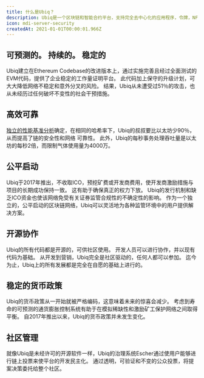 ```yaml
---
title: 什么是Ubiq？
description: Ubiq是一个区块链和智能合约平台，支持完全去中心化的应用程序，令牌，NFT等。
icon: mdi-server-security
createdAt: 2021-01-01T00:00:01.966Z
---
```


## 可预测的。 持续的。 稳定的

Ubiq建立在Ethereum Codebase的改进版本上，通过实施完善且经过全面测试的EVM代码，提供了企业稳定的工作量证明平台。 此代码加上保守的升级计划，可大大降低网络不稳定和意外分叉的风险。 结果，Ubiq从未遭受过51％的攻击，也从未经历过任何破坏不变性的社会干预措施。

## 高效可靠

[独立的性能基准分析](https://www.whiteblock.io/library/ubiq-report.pdf)确定，在相同的哈希率下，Ubiq的叔叔要比以太坊少90％，从而提高了链的安全性和网络 可靠性。 此外，Ubiq的每秒事务处理吞吐量是以太坊的每秒2倍，而限制气体使用量为4000万。

## 公平启动

Ubiq于2017年推出，不收取ICO，预挖矿费或开发商费用，使开发商激励措施与项目的长期成功保持一致。 这有助于确保真正的权力下放。
Ubiq的发行机制和缺乏ICO资金也使该网络免受有关证券监管合规性的不确定性的影响。 作为一个独立的，公平启动的区块链网络，Ubiq可以灵活地为各种监管环境中的用户提供解决方案。

## 开源协作

Ubiq的所有代码都是开源的，可供社区使用。 开发人员可以进行协作，并以现有代码为基础。 从开发到营销，Ubiq完全是社区驱动的，任何人都可以参加。 迄今为止，Ubiq上的所有发展都是完全在自愿的基础上进行的。

## 稳定的货币政策

Ubiq的货币政策从一开始就被严格编码，这意味着未来的惊喜会减少。 考虑到寿命的可预测的通货膨胀控制系统有助于在模拟稀缺性和激励矿工保护网络之间取得平衡。 自2017年推出以来，Ubiq的货币政策并未发生变化。

## 社区管理

就像Ubiq是未经许可的开源软件一样，Ubiq的治理系统Escher通过使用户能够进行链上投票来使平台的开发民主化。 通过透明，可验证和不变的公众投票，将提案决策委托给整个社区。
